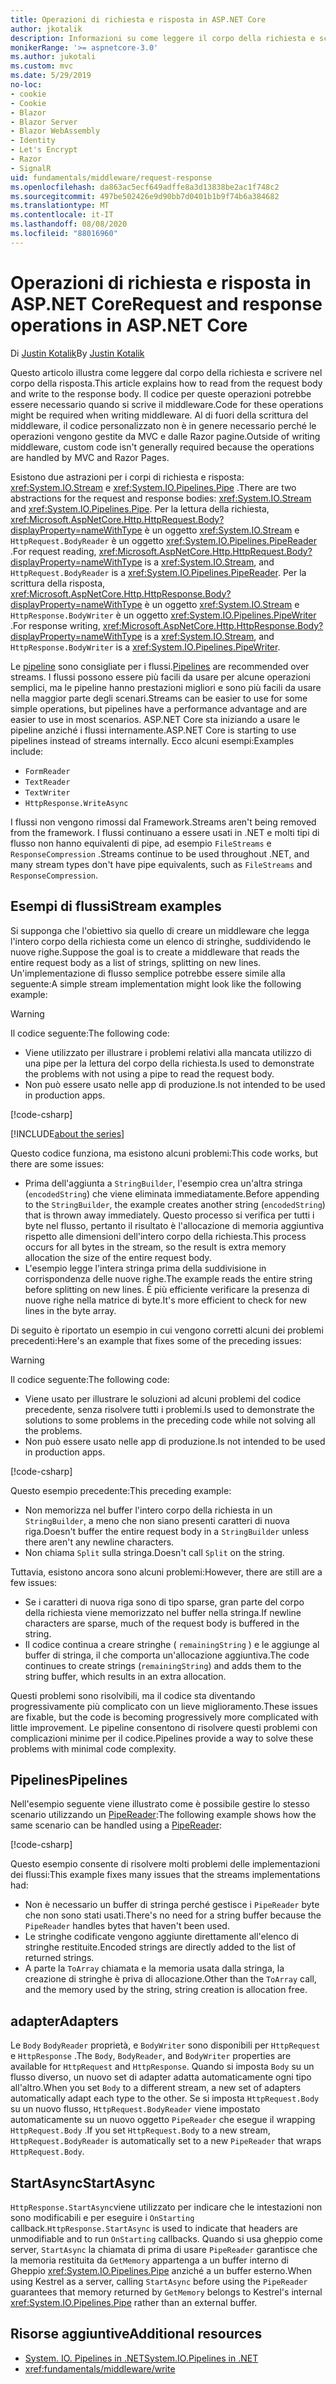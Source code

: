 ```yaml
---
title: Operazioni di richiesta e risposta in ASP.NET Core
author: jkotalik
description: Informazioni su come leggere il corpo della richiesta e scrivere il corpo della risposta in ASP.NET Core.
monikerRange: '>= aspnetcore-3.0'
ms.author: jukotali
ms.custom: mvc
ms.date: 5/29/2019
no-loc:
- cookie
- Cookie
- Blazor
- Blazor Server
- Blazor WebAssembly
- Identity
- Let's Encrypt
- Razor
- SignalR
uid: fundamentals/middleware/request-response
ms.openlocfilehash: da863ac5ecf649adffe8a3d13838be2ac1f748c2
ms.sourcegitcommit: 497be502426e9d90bb7d0401b1b9f74b6a384682
ms.translationtype: MT
ms.contentlocale: it-IT
ms.lasthandoff: 08/08/2020
ms.locfileid: "88016960"
---
```

# <a name="request-and-response-operations-in-aspnet-core"></a><span data-ttu-id="d8eca-103">Operazioni di richiesta e risposta in ASP.NET Core</span><span class="sxs-lookup"><span data-stu-id="d8eca-103">Request and response operations in ASP.NET Core</span></span>

<span data-ttu-id="d8eca-104">Di [Justin Kotalik](https://github.com/jkotalik)</span><span class="sxs-lookup"><span data-stu-id="d8eca-104">By [Justin Kotalik](https://github.com/jkotalik)</span></span>

<span data-ttu-id="d8eca-105">Questo articolo illustra come leggere dal corpo della richiesta e scrivere nel corpo della risposta.</span><span class="sxs-lookup"><span data-stu-id="d8eca-105">This article explains how to read from the request body and write to the response body.</span></span> <span data-ttu-id="d8eca-106">Il codice per queste operazioni potrebbe essere necessario quando si scrive il middleware.</span><span class="sxs-lookup"><span data-stu-id="d8eca-106">Code for these operations might be required when writing middleware.</span></span> <span data-ttu-id="d8eca-107">Al di fuori della scrittura del middleware, il codice personalizzato non è in genere necessario perché le operazioni vengono gestite da MVC e dalle Razor pagine.</span><span class="sxs-lookup"><span data-stu-id="d8eca-107">Outside of writing middleware, custom code isn't generally required because the operations are handled by MVC and Razor Pages.</span></span>

<span data-ttu-id="d8eca-108">Esistono due astrazioni per i corpi di richiesta e risposta: <xref:System.IO.Stream> e <xref:System.IO.Pipelines.Pipe> .</span><span class="sxs-lookup"><span data-stu-id="d8eca-108">There are two abstractions for the request and response bodies: <xref:System.IO.Stream> and <xref:System.IO.Pipelines.Pipe>.</span></span> <span data-ttu-id="d8eca-109">Per la lettura della richiesta, <xref:Microsoft.AspNetCore.Http.HttpRequest.Body?displayProperty=nameWithType> è un oggetto <xref:System.IO.Stream> e `HttpRequest.BodyReader` è un oggetto <xref:System.IO.Pipelines.PipeReader> .</span><span class="sxs-lookup"><span data-stu-id="d8eca-109">For request reading, <xref:Microsoft.AspNetCore.Http.HttpRequest.Body?displayProperty=nameWithType> is a <xref:System.IO.Stream>, and `HttpRequest.BodyReader` is a <xref:System.IO.Pipelines.PipeReader>.</span></span> <span data-ttu-id="d8eca-110">Per la scrittura della risposta, <xref:Microsoft.AspNetCore.Http.HttpResponse.Body?displayProperty=nameWithType> è un oggetto <xref:System.IO.Stream> e `HttpResponse.BodyWriter` è un oggetto <xref:System.IO.Pipelines.PipeWriter> .</span><span class="sxs-lookup"><span data-stu-id="d8eca-110">For response writing, <xref:Microsoft.AspNetCore.Http.HttpResponse.Body?displayProperty=nameWithType> is a <xref:System.IO.Stream>, and `HttpResponse.BodyWriter` is a <xref:System.IO.Pipelines.PipeWriter>.</span></span>

<span data-ttu-id="d8eca-111">Le [pipeline](/dotnet/standard/io/pipelines) sono consigliate per i flussi.</span><span class="sxs-lookup"><span data-stu-id="d8eca-111">[Pipelines](/dotnet/standard/io/pipelines) are recommended over streams.</span></span> <span data-ttu-id="d8eca-112">I flussi possono essere più facili da usare per alcune operazioni semplici, ma le pipeline hanno prestazioni migliori e sono più facili da usare nella maggior parte degli scenari.</span><span class="sxs-lookup"><span data-stu-id="d8eca-112">Streams can be easier to use for some simple operations, but pipelines have a performance advantage and are easier to use in most scenarios.</span></span> <span data-ttu-id="d8eca-113">ASP.NET Core sta iniziando a usare le pipeline anziché i flussi internamente.</span><span class="sxs-lookup"><span data-stu-id="d8eca-113">ASP.NET Core is starting to use pipelines instead of streams internally.</span></span> <span data-ttu-id="d8eca-114">Ecco alcuni esempi:</span><span class="sxs-lookup"><span data-stu-id="d8eca-114">Examples include:</span></span>

* `FormReader`
* `TextReader`
* `TextWriter`
* `HttpResponse.WriteAsync`

<span data-ttu-id="d8eca-115">I flussi non vengono rimossi dal Framework.</span><span class="sxs-lookup"><span data-stu-id="d8eca-115">Streams aren't being removed from the framework.</span></span> <span data-ttu-id="d8eca-116">I flussi continuano a essere usati in .NET e molti tipi di flusso non hanno equivalenti di pipe, ad esempio `FileStreams` e `ResponseCompression` .</span><span class="sxs-lookup"><span data-stu-id="d8eca-116">Streams continue to be used throughout .NET, and many stream types don't have pipe equivalents, such as `FileStreams` and `ResponseCompression`.</span></span>

## <a name="stream-examples"></a><span data-ttu-id="d8eca-117">Esempi di flussi</span><span class="sxs-lookup"><span data-stu-id="d8eca-117">Stream examples</span></span>

<span data-ttu-id="d8eca-118">Si supponga che l'obiettivo sia quello di creare un middleware che legga l'intero corpo della richiesta come un elenco di stringhe, suddividendo le nuove righe.</span><span class="sxs-lookup"><span data-stu-id="d8eca-118">Suppose the goal is to create a middleware that reads the entire request body as a list of strings, splitting on new lines.</span></span> <span data-ttu-id="d8eca-119">Un'implementazione di flusso semplice potrebbe essere simile alla seguente:</span><span class="sxs-lookup"><span data-stu-id="d8eca-119">A simple stream implementation might look like the following example:</span></span>

> [!WARNING]
> <span data-ttu-id="d8eca-120">Il codice seguente:</span><span class="sxs-lookup"><span data-stu-id="d8eca-120">The following code:</span></span>
> * <span data-ttu-id="d8eca-121">Viene utilizzato per illustrare i problemi relativi alla mancata utilizzo di una pipe per la lettura del corpo della richiesta.</span><span class="sxs-lookup"><span data-stu-id="d8eca-121">Is used to demonstrate the problems with not using a pipe to read the request body.</span></span>
> * <span data-ttu-id="d8eca-122">Non può essere usato nelle app di produzione.</span><span class="sxs-lookup"><span data-stu-id="d8eca-122">Is not intended to be used in production apps.</span></span>

[!code-csharp[](request-response/samples/3.x/RequestResponseSample/Startup.cs?name=GetListOfStringsFromStream)]

[!INCLUDE[about the series](~/includes/code-comments-loc.md)]

<span data-ttu-id="d8eca-123">Questo codice funziona, ma esistono alcuni problemi:</span><span class="sxs-lookup"><span data-stu-id="d8eca-123">This code works, but there are some issues:</span></span>

* <span data-ttu-id="d8eca-124">Prima dell'aggiunta a `StringBuilder`, l'esempio crea un'altra stringa (`encodedString`) che viene eliminata immediatamente.</span><span class="sxs-lookup"><span data-stu-id="d8eca-124">Before appending to the `StringBuilder`, the example creates another string (`encodedString`) that is thrown away immediately.</span></span> <span data-ttu-id="d8eca-125">Questo processo si verifica per tutti i byte nel flusso, pertanto il risultato è l'allocazione di memoria aggiuntiva rispetto alle dimensioni dell'intero corpo della richiesta.</span><span class="sxs-lookup"><span data-stu-id="d8eca-125">This process occurs for all bytes in the stream, so the result is extra memory allocation the size of the entire request body.</span></span>
* <span data-ttu-id="d8eca-126">L'esempio legge l'intera stringa prima della suddivisione in corrispondenza delle nuove righe.</span><span class="sxs-lookup"><span data-stu-id="d8eca-126">The example reads the entire string before splitting on new lines.</span></span> <span data-ttu-id="d8eca-127">È più efficiente verificare la presenza di nuove righe nella matrice di byte.</span><span class="sxs-lookup"><span data-stu-id="d8eca-127">It's more efficient to check for new lines in the byte array.</span></span>

<span data-ttu-id="d8eca-128">Di seguito è riportato un esempio in cui vengono corretti alcuni dei problemi precedenti:</span><span class="sxs-lookup"><span data-stu-id="d8eca-128">Here's an example that fixes some of the preceding issues:</span></span>

> [!WARNING]
> <span data-ttu-id="d8eca-129">Il codice seguente:</span><span class="sxs-lookup"><span data-stu-id="d8eca-129">The following code:</span></span>
> * <span data-ttu-id="d8eca-130">Viene usato per illustrare le soluzioni ad alcuni problemi del codice precedente, senza risolvere tutti i problemi.</span><span class="sxs-lookup"><span data-stu-id="d8eca-130">Is used to demonstrate the solutions to some problems in the preceding code while not solving all the problems.</span></span>
> * <span data-ttu-id="d8eca-131">Non può essere usato nelle app di produzione.</span><span class="sxs-lookup"><span data-stu-id="d8eca-131">Is not intended to be used in production apps.</span></span>

[!code-csharp[](request-response/samples/3.x/RequestResponseSample/Startup.cs?name=GetListOfStringsFromStreamMoreEfficient)]

<span data-ttu-id="d8eca-132">Questo esempio precedente:</span><span class="sxs-lookup"><span data-stu-id="d8eca-132">This preceding example:</span></span>

* <span data-ttu-id="d8eca-133">Non memorizza nel buffer l'intero corpo della richiesta in un `StringBuilder`, a meno che non siano presenti caratteri di nuova riga.</span><span class="sxs-lookup"><span data-stu-id="d8eca-133">Doesn't buffer the entire request body in a `StringBuilder` unless there aren't any newline characters.</span></span>
* <span data-ttu-id="d8eca-134">Non chiama `Split` sulla stringa.</span><span class="sxs-lookup"><span data-stu-id="d8eca-134">Doesn't call `Split` on the string.</span></span>

<span data-ttu-id="d8eca-135">Tuttavia, esistono ancora sono alcuni problemi:</span><span class="sxs-lookup"><span data-stu-id="d8eca-135">However, there are still are a few issues:</span></span>

* <span data-ttu-id="d8eca-136">Se i caratteri di nuova riga sono di tipo sparse, gran parte del corpo della richiesta viene memorizzato nel buffer nella stringa.</span><span class="sxs-lookup"><span data-stu-id="d8eca-136">If newline characters are sparse, much of the request body is buffered in the string.</span></span>
* <span data-ttu-id="d8eca-137">Il codice continua a creare stringhe ( `remainingString` ) e le aggiunge al buffer di stringa, il che comporta un'allocazione aggiuntiva.</span><span class="sxs-lookup"><span data-stu-id="d8eca-137">The code continues to create strings (`remainingString`) and adds them to the string buffer, which results in an extra allocation.</span></span>

<span data-ttu-id="d8eca-138">Questi problemi sono risolvibili, ma il codice sta diventando progressivamente più complicato con un lieve miglioramento.</span><span class="sxs-lookup"><span data-stu-id="d8eca-138">These issues are fixable, but the code is becoming progressively more complicated with little improvement.</span></span> <span data-ttu-id="d8eca-139">Le pipeline consentono di risolvere questi problemi con complicazioni minime per il codice.</span><span class="sxs-lookup"><span data-stu-id="d8eca-139">Pipelines provide a way to solve these problems with minimal code complexity.</span></span>

## <a name="pipelines"></a><span data-ttu-id="d8eca-140">Pipelines</span><span class="sxs-lookup"><span data-stu-id="d8eca-140">Pipelines</span></span>

<span data-ttu-id="d8eca-141">Nell'esempio seguente viene illustrato come è possibile gestire lo stesso scenario utilizzando un [PipeReader](/dotnet/standard/io/pipelines#pipe):</span><span class="sxs-lookup"><span data-stu-id="d8eca-141">The following example shows how the same scenario can be handled using a [PipeReader](/dotnet/standard/io/pipelines#pipe):</span></span>

[!code-csharp[](request-response/samples/3.x/RequestResponseSample/Startup.cs?name=GetListOfStringFromPipe)]

<span data-ttu-id="d8eca-142">Questo esempio consente di risolvere molti problemi delle implementazioni dei flussi:</span><span class="sxs-lookup"><span data-stu-id="d8eca-142">This example fixes many issues that the streams implementations had:</span></span>

* <span data-ttu-id="d8eca-143">Non è necessario un buffer di stringa perché gestisce i `PipeReader` byte che non sono stati usati.</span><span class="sxs-lookup"><span data-stu-id="d8eca-143">There's no need for a string buffer because the `PipeReader` handles bytes that haven't been used.</span></span>
* <span data-ttu-id="d8eca-144">Le stringhe codificate vengono aggiunte direttamente all'elenco di stringhe restituite.</span><span class="sxs-lookup"><span data-stu-id="d8eca-144">Encoded strings are directly added to the list of returned strings.</span></span>
* <span data-ttu-id="d8eca-145">A parte la `ToArray` chiamata e la memoria usata dalla stringa, la creazione di stringhe è priva di allocazione.</span><span class="sxs-lookup"><span data-stu-id="d8eca-145">Other than the `ToArray` call, and the memory used by the string, string creation is allocation free.</span></span>

## <a name="adapters"></a><span data-ttu-id="d8eca-146">adapter</span><span class="sxs-lookup"><span data-stu-id="d8eca-146">Adapters</span></span>

<span data-ttu-id="d8eca-147">Le `Body` `BodyReader` proprietà, e `BodyWriter` sono disponibili per `HttpRequest` e `HttpResponse` .</span><span class="sxs-lookup"><span data-stu-id="d8eca-147">The `Body`, `BodyReader`, and `BodyWriter` properties are available for `HttpRequest` and `HttpResponse`.</span></span> <span data-ttu-id="d8eca-148">Quando si imposta `Body` su un flusso diverso, un nuovo set di adapter adatta automaticamente ogni tipo all'altro.</span><span class="sxs-lookup"><span data-stu-id="d8eca-148">When you set `Body` to a different stream, a new set of adapters automatically adapt each type to the other.</span></span> <span data-ttu-id="d8eca-149">Se si imposta `HttpRequest.Body` su un nuovo flusso, `HttpRequest.BodyReader` viene impostato automaticamente su un nuovo oggetto `PipeReader` che esegue il wrapping `HttpRequest.Body` .</span><span class="sxs-lookup"><span data-stu-id="d8eca-149">If you set `HttpRequest.Body` to a new stream, `HttpRequest.BodyReader` is automatically set to a new `PipeReader` that wraps `HttpRequest.Body`.</span></span>

## <a name="startasync"></a><span data-ttu-id="d8eca-150">StartAsync</span><span class="sxs-lookup"><span data-stu-id="d8eca-150">StartAsync</span></span>

<span data-ttu-id="d8eca-151">`HttpResponse.StartAsync`viene utilizzato per indicare che le intestazioni non sono modificabili e per eseguire i `OnStarting` callback.</span><span class="sxs-lookup"><span data-stu-id="d8eca-151">`HttpResponse.StartAsync` is used to indicate that headers are unmodifiable and to run `OnStarting` callbacks.</span></span> <span data-ttu-id="d8eca-152">Quando si usa gheppio come server, `StartAsync` la chiamata di prima di usare `PipeReader` garantisce che la memoria restituita da `GetMemory` appartenga a un buffer interno di Gheppio <xref:System.IO.Pipelines.Pipe> anziché a un buffer esterno.</span><span class="sxs-lookup"><span data-stu-id="d8eca-152">When using Kestrel as a server, calling `StartAsync` before using the `PipeReader` guarantees that memory returned by `GetMemory` belongs to Kestrel's internal <xref:System.IO.Pipelines.Pipe> rather than an external buffer.</span></span>

## <a name="additional-resources"></a><span data-ttu-id="d8eca-153">Risorse aggiuntive</span><span class="sxs-lookup"><span data-stu-id="d8eca-153">Additional resources</span></span>

* [<span data-ttu-id="d8eca-154">System. IO. Pipelines in .NET</span><span class="sxs-lookup"><span data-stu-id="d8eca-154">System.IO.Pipelines in .NET</span></span>](/dotnet/standard/io/pipelines)
* <xref:fundamentals/middleware/write>

<!-- Test with Postman or other tool. See image in static directory. -->
